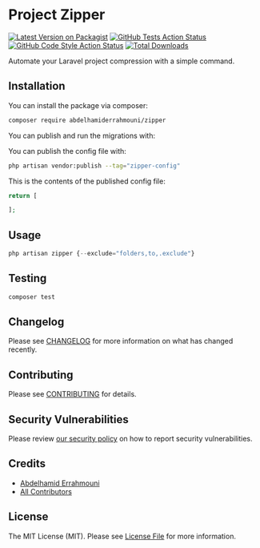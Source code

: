 # Project Zipper

[![Latest Version on Packagist](https://img.shields.io/packagist/v/abdelhamiderrahmouni/zipper.svg?style=flat-square)](https://packagist.org/packages/abdelhamiderrahmouni/zipper)
[![GitHub Tests Action Status](https://img.shields.io/github/actions/workflow/status/abdelhamiderrahmouni/zipper/run-tests.yml?branch=main&label=tests&style=flat-square)](https://github.com/abdelhamiderrahmouni/zipper/actions?query=workflow%3Arun-tests+branch%3Amain)
[![GitHub Code Style Action Status](https://img.shields.io/github/actions/workflow/status/abdelhamiderrahmouni/zipper/fix-php-code-style-issues.yml?branch=main&label=code%20style&style=flat-square)](https://github.com/abdelhamiderrahmouni/zipper/actions?query=workflow%3A"Fix+PHP+code+style+issues"+branch%3Amain)
[![Total Downloads](https://img.shields.io/packagist/dt/abdelhamiderrahmouni/zipper.svg?style=flat-square)](https://packagist.org/packages/abdelhamiderrahmouni/zipper)

Automate your Laravel project compression with a simple command.

## Installation

You can install the package via composer:

```bash
composer require abdelhamiderrahmouni/zipper
```

You can publish and run the migrations with:

You can publish the config file with:

```bash
php artisan vendor:publish --tag="zipper-config"
```

This is the contents of the published config file:

```php
return [

];
```

## Usage

```php
php artisan zipper {--exclude="folders,to,.exclude"}
```

## Testing

```bash
composer test
```

## Changelog

Please see [CHANGELOG](CHANGELOG.md) for more information on what has changed recently.

## Contributing

Please see [CONTRIBUTING](CONTRIBUTING.md) for details.

## Security Vulnerabilities

Please review [our security policy](../../security/policy) on how to report security vulnerabilities.

## Credits

- [Abdelhamid Errahmouni](https://github.com/abdelhamiderrahmouni)
- [All Contributors](../../contributors)

## License

The MIT License (MIT). Please see [License File](LICENSE.md) for more information.
